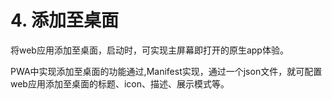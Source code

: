 # 4. 添加至桌面

将web应用添加至桌面，启动时，可实现主屏幕即打开的原生app体验。

PWA中实现添加至桌面的功能通过,Manifest实现，通过一个json文件，就可配置web应用添加至桌面的标题、icon、描述、展示模式等。


